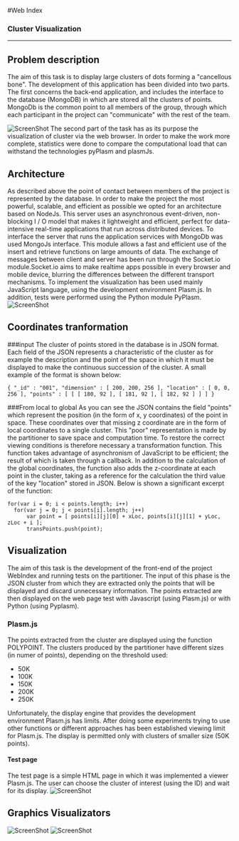 #Web Index
### Cluster Visualization
- - -
## Problem description
The aim of this task is to display large clusters of dots forming a "cancellous bone". 
The development of this application has been divided into two parts. The first concerns the back-end application, 
and includes the interface to the database (MongoDB) in which are stored all the clusters of points. 
MongoDb is the common point to all members of the group, through which each participant in the project can "communicate" with the rest of the team.

![ScreenShot](https://raw.github.com/cvdlab-bio/webindex/cannaviccio_dev_branch/immagini%20final-project/description.png)
The second part of the task has as its purpose the visualization of cluster via the web browser. In order to make the work more complete, 
statistics were done to compare the computational load that can withstand the technologies pyPlasm and plasmJs.
## Architecture
As described above the point of contact between members of the project is represented by the database. In order to make the project the most powerful, scalable, and efficient as possible we opted for an architecture based on NodeJs. This server uses an asynchronous event-driven, non-blocking I / O model that makes it lightweight and efficient, perfect for data-intensive real-time applications that run across distributed devices. 
To interface the server that runs the application services with MongoDb was used MongoJs interface. This module allows a fast and efficient use of the insert and retrieve functions on large amounts of data.
The exchange of messages between client and server has been run through the Socket.io module.Socket.io aims to make realtime apps possible in every browser and mobile device, blurring the differences between the different transport mechanisms.
To implement the visualization has been used mainly JavaScript language, using the development environment Plasm.js. In addition, tests were performed using the Python module PyPlasm.
![ScreenShot](https://raw.github.com/cvdlab-bio/webindex/cannaviccio_dev_branch/immagini%20final-project/architectureModel.png)

## Coordinates tranformation

###input
The cluster of points stored in the database is in JSON format. Each field of the JSON represents a characteristic of the cluster as for example the description and the point of the space in which it must be displayed to make the continuous succession of the cluster.
A small example of the format is shown below:
 
    { "_id" : "001", "dimension" : [ 200, 200, 256 ], "location" : [ 0, 0, 256 ], "points" : [ [ [ 180, 92 ], [ 181, 92 ], [ 182, 92 ] ] ] }

###From local to global
As you can see the JSON contains the field "points" which represent the position (in the form of x, y coordinates) of the point in space. These coordinates over that missing z coordinate are in the form of local coordinates to a single cluster. This "poor" representation is made by the partitioner to save space and computation time. To restore the correct viewing conditions is therefore necessary a transformation function. This function takes advantage of asynchronism of JavaScript to be efficient; the result of which is taken through a callback. In addition to the calculation of the global coordinates, the function also adds the z-coordinate at each point in the cluster, taking as a reference for the calculation the third value of the key "location" stored in JSON. Below is shown a significant excerpt of the function:

    for(var i = 0; i < points.length; i++)
      for(var j = 0; j < points[i].length; j++)
          var point = [ points[i][j][0] + xLoc, points[i][j][1] + yLoc, zLoc + i ];
          transPoints.push(point);
          
## Visualization
The aim of this task is the development of the front-end of the project WebIndex and running tests on the partitioner.
The input of this phase is the JSON cluster from which they are extracted only the points that will be displayed and discard unnecessary information. The points extracted are then displayed on the web page test with Javascript (using Plasm.js) or with Python (using Pyplasm).

### Plasm.js
The points extracted from the cluster are displayed using the function POLYPOINT.
The clusters produced by the partitioner have different sizes (in numer of points), depending on the threshold used:
- 50K
- 100K
- 150K
- 200K
- 250K

Unfortunately, the display engine that provides the development environment Plasm.js has limits. After doing some experiments trying to use other functions or different approaches has been established viewing limit for Plasm.js. The display is permitted only with clusters of smaller size (50K points).

#### Test page
The test page is a simple HTML page in which it was implemented a viewer Plasm.js. The user can choose the cluster of interest (using the ID) and wait for its display.
![ScreenShot](https://raw.github.com/cvdlab-bio/webindex/cannaviccio_dev_branch/immagini%20final-project/webPage.png)

## Graphics Visualizators
![ScreenShot](https://raw.github.com/cvdlab-bio/webindex/cannaviccio_dev_branch/immagini%20final-project/visualizators.jpg) 
![ScreenShot](https://raw.github.com/cvdlab-bio/webindex/cannaviccio_dev_branch/immagini%20final-project/confrontiModel.jpg)


